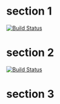 # section 1

[![Build Status][travis-ci-1]][travis-ci-2]

[travis-ci-1]: https://travis-ci.org/magician/wonders.svg?branch=main
[travis-ci-2]: https://travis-ci.org/magician/wonders

# section 2

[![Build Status](https://travis-ci.org/magician/wonders.svg?branch=christmas)](https://travis-ci.org/magician/wonders)

# section 3

[christmas]: https://travis-ci.org/magician/wonders.svg?branch=christmas

